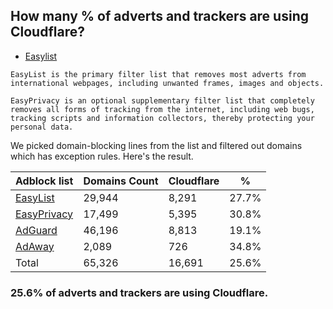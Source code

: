 ## How many % of adverts and trackers are using Cloudflare?


- [Easylist](https://web.archive.org/web/20210516110248/https://easylist.to/)
```
EasyList is the primary filter list that removes most adverts from international webpages, including unwanted frames, images and objects.

EasyPrivacy is an optional supplementary filter list that completely removes all forms of tracking from the internet, including web bugs, tracking scripts and information collectors, thereby protecting your personal data.
```


We picked domain-blocking lines from the list and filtered out domains which has exception rules.
Here's the result.


| Adblock list | Domains Count | Cloudflare | % |
| --- | --- | --- | --- |
| [EasyList](https://easylist.to/easylist/easylist.txt) | 29,944 | 8,291 | 27.7% |
| [EasyPrivacy](https://easylist.to/easylist/easyprivacy.txt) | 17,499 | 5,395 | 30.8% |
| [AdGuard](https://adguardteam.github.io/AdGuardSDNSFilter/Filters/filter.txt) | 46,196 | 8,813 | 19.1% |
| [AdAway](https://raw.githubusercontent.com/AdAway/adaway.github.io/master/hosts.txt) | 2,089 | 726 | 34.8% |
| Total | 65,326 | 16,691 | 25.6% |


### 25.6% of adverts and trackers are using Cloudflare.